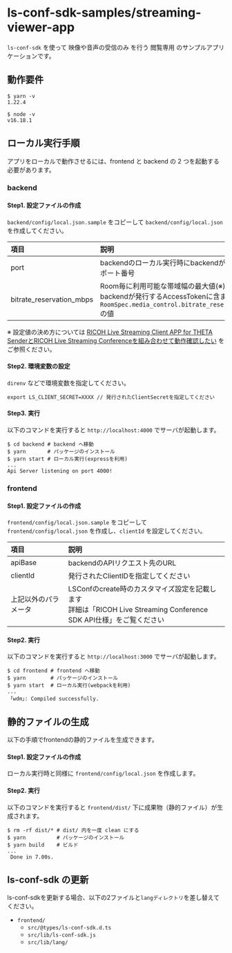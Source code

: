 # ls-conf-sdk-samples/streaming-viewer-app

`ls-conf-sdk` を使って 映像や音声の受信のみ を行う 閲覧専用 のサンプルアプリケーションです。

## 動作要件

```shell
$ yarn -v
1.22.4
```

```shell
$ node -v
v16.18.1
```

## ローカル実行手順

アプリをローカルで動作させるには、frontend と backend の 2 つを起動する必要があります。

### backend

#### Step1. 設定ファイルの作成

`backend/config/local.json.sample` をコピーして `backend/config/local.json` を作成してください。

|項目|説明|
|:--|:--|
|port|backendのローカル実行時にbackendが待ち受けるポート番号|
|bitrate_reservation_mbps|Room毎に利用可能な帯域幅の最大値(※)<br>backendが発行するAccessTokenに含まれる `RoomSpec.media_control.bitrate_reservation_mbps` の値|

※ 設定値の決め方については [RICOH Live Streaming Client APP for THETA SenderとRICOH Live Streaming Conferenceを組み合わせて動作確認したい](https://api.livestreaming.ricoh/document/ricoh-live-streaming-client-app-for-theta-sender%e3%81%a8ricoh-live-streaming-conference%e3%82%92%e7%b5%84%e3%81%bf%e5%90%88%e3%82%8f%e3%81%9b%e3%81%a6%e5%8b%95%e4%bd%9c%e7%a2%ba%e8%aa%8d%e3%81%97/) をご参照ください。

#### Step2. 環境変数の設定

`direnv` などで環境変数を指定してください。

```
export LS_CLIENT_SECRET=XXXX // 発行されたClientSecretを指定してください
```

#### Step3. 実行

以下のコマンドを実行すると `http://localhost:4000` でサーバが起動します。

```shell
$ cd backend # backend へ移動
$ yarn       # パッケージのインストール
$ yarn start # ローカル実行(expressを利用)
...
Api Server listening on port 4000!
```

### frontend

#### Step1. 設定ファイルの作成

`frontend/config/local.json.sample` をコピーして `frontend/config/local.json` を作成し、`clientId` を設定してください。

|項目|説明|
|:--|:--|
|apiBase|backendのAPIリクエスト先のURL|
|clientId|発行されたClientIDを指定してください|
|上記以外のパラメータ|LSConfのcreate時のカスタマイズ設定を記載します<br>詳細は「RICOH Live Streaming Conference SDK API仕様」をご覧ください|

#### Step2. 実行

以下のコマンドを実行すると `http://localhost:3000` でサーバが起動します。

```shell
$ cd frontend # frontend へ移動
$ yarn        # パッケージのインストール
$ yarn start  # ローカル実行(webpackを利用)
...
 ｢wdm｣: Compiled successfully.
```

## 静的ファイルの生成

以下の手順でfrontendの静的ファイルを生成できます。

#### Step1. 設定ファイルの作成

ローカル実行時と同様に `frontend/config/local.json` を作成します。

#### Step2. 実行

以下のコマンドを実行すると `frontend/dist/` 下に成果物（静的ファイル）が生成されます。

```shell
$ rm -rf dist/* # dist/ 内を一度 clean にする
$ yarn          # パッケージのインストール
$ yarn build    # ビルド
...
 Done in 7.00s.
```

## ls-conf-sdk の更新

ls-conf-sdkを更新する場合、以下の2ファイルと`langディレクトリ`を差し替えてください。

- `frontend/`
  - `src/@types/ls-conf-sdk.d.ts`
  - `src/lib/ls-conf-sdk.js`
  - `src/lib/lang/`
